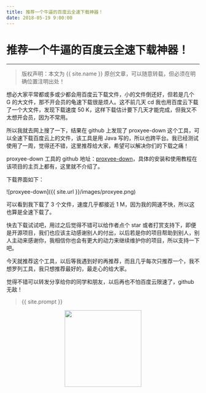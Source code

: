 ```yaml
---
title: 推荐一个牛逼的百度云全速下载神器！
date: 2018-05-19 9:00:00
---
```

# 推荐一个牛逼的百度云全速下载神器！
***
> 版权声明：本文为 {{ site.name }} 原创文章，可以随意转载，但必须在明确位置注明出处！

想必大家平常都或多或少都会用百度云下载文件，小的文件倒还好，但若是几个 G 的大文件，那不开会员的龟速下载很是烦人。这不前几天 cd 我也用百度云下载了一个大文件，发现下载速度 50 K，这样下载估计要下几天才能完成，但我又不太想开会员，因为不常用。

所以我就去网上搜了一下，结果在 github 上发现了 proxyee-down 这个工具，可以全速下载百度云上的文件，该工具是用 Java 写的，所以也跨平台。我已经测试使用了一周，觉得还不错，这里推荐给大家，希望可以解决你们的下载之痛！

proxyee-down 工具的 github 地址：[proxyee-down](https://github.com/monkeyWie/proxyee-down)，具体的安装和使用教程在该项目的主页上都有，这里就不介绍了。

下载界面如下：

![proxyee-down]({{ site.url }}/images/proxyee.png)

可以看到我下载了 3 个文件，速度几乎都接近 1 M，因为我的网速不快，所以这也算是全速下载了。

快去下载试试吧，用过之后觉得不错可以给作者点个 star 或者打赏支持下，即便是开源项目，我们也应该主动感谢别人的付出，以后若是你的项目帮助到别人，别人主动来感谢你，我相信你也会有更大的动力来继续维护你的项目，所以支持一下吧。

今天就推荐这个工具，以后等我遇到好的再推荐，而且几乎每次只推荐一个，我不想罗列工具，我只想推荐最好的，最走心的给大家。

觉得不错可以转发分享给你的同学和朋友，以后再也不怕百度云限速了，github 无敌！

> {{ site.prompt }}

<div  align="center">
<img src="http://cdeveloper.cn/images/wechart.jpg" width = "200" height = "200"/>
